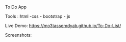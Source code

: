  To Do App
 
Tools : html -css - bootstrap - js

Live Demo: https://mo3tassemdyab.github.io/To-Do-List/

Screenshots: 
